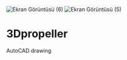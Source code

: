 ![Ekran Görüntüsü (6)](https://user-images.githubusercontent.com/81304241/112619381-5298f200-8e38-11eb-8963-7ceec17197c7.png)
![Ekran Görüntüsü (5)](https://user-images.githubusercontent.com/81304241/112619382-53ca1f00-8e38-11eb-98c8-e29a62c0197c.png)
# 3Dpropeller
AutoCAD drawing
